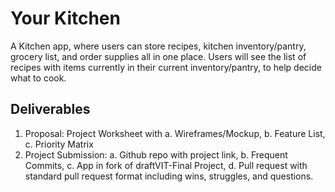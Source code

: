#  Your Kitchen

A Kitchen app, where users can store recipes, kitchen inventory/pantry, grocery list, and order supplies all in one place. Users will see the list of recipes with items currently in their current inventory/pantry, to help decide what to cook.


## Deliverables
1. Proposal: Project Worksheet with 
        a. Wireframes/Mockup,
        b. Feature List, 
        c. Priority Matrix
2. Project Submission:
        a. Github repo with project link, 
        b. Frequent Commits, 
        c. App in fork of draftVIT-Final Project, 
        d. Pull request with standard pull request format including wins, struggles, and questions. 
